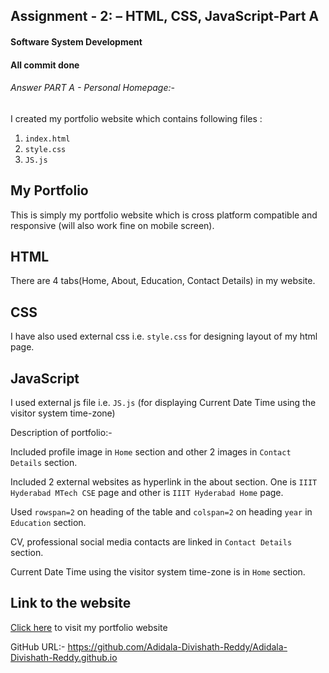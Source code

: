 ## Assignment - 2: – HTML, CSS, JavaScript-Part A
#### Software System Development
#### All commit done

###### Answer PART A - Personal Homepage:-

I created my portfolio website which contains following files :
1. `index.html`
2. `style.css`
3. `JS.js`

## My Portfolio
This is simply my portfolio website which is cross platform compatible and responsive (will also work fine on mobile screen).

## HTML
There are 4 tabs(Home, About, Education, Contact Details) in my website.

## CSS
I have also used external css i.e. `style.css` for designing layout of my html page.


## JavaScript
I used external js file i.e. `JS.js` (for displaying Current Date Time using the visitor system time-zone)

Description of portfolio:-

Included profile image in `Home` section and other 2 images in 
`Contact Details` section.

Included 2 external websites as hyperlink in the about section. One is `IIIT Hyderabad MTech CSE` page and other is `IIIT Hyderabad Home` page.

Used `rowspan=2` on heading of the table and `colspan=2` on heading `year`
in `Education` section.   

CV, professional social media contacts are linked 
in `Contact Details` section.

Current Date Time using the visitor system time-zone is in `Home` section.

## Link to the website

[Click here](https://adidala-divishath-reddy.github.io/) to visit my portfolio website 

GitHub URL:- https://github.com/Adidala-Divishath-Reddy/Adidala-Divishath-Reddy.github.io
